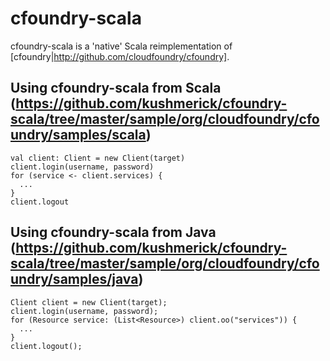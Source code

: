 # cfoundry-scala

cfoundry-scala is a 'native' Scala reimplementation of [cfoundry|http://github.com/cloudfoundry/cfoundry].

## Using cfoundry-scala from Scala (https://github.com/kushmerick/cfoundry-scala/tree/master/sample/org/cloudfoundry/cfoundry/samples/scala)

    val client: Client = new Client(target)
    client.login(username, password)
    for (service <- client.services) {
      ...
    }
    client.logout

## Using cfoundry-scala from Java (https://github.com/kushmerick/cfoundry-scala/tree/master/sample/org/cloudfoundry/cfoundry/samples/java)

    Client client = new Client(target);
    client.login(username, password);
    for (Resource service: (List<Resource>) client.oo("services")) {
      ...
    }
    client.logout();
